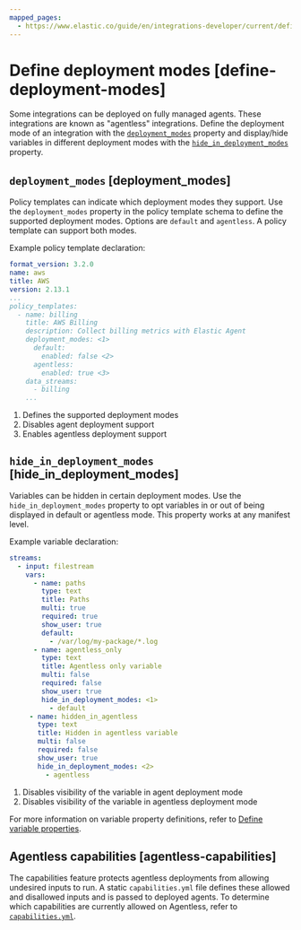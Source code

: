 ```yaml
---
mapped_pages:
  - https://www.elastic.co/guide/en/integrations-developer/current/define-deployment-modes.html
---
```


# Define deployment modes [define-deployment-modes]

Some integrations can be deployed on fully managed agents. These integrations are known as "agentless" integrations. Define the deployment mode of an integration with the [`deployment_modes`](#deployment_modes) property and display/hide variables in different deployment modes with the [`hide_in_deployment_modes`](#hide_in_deployment_modes) property.


## `deployment_modes` [deployment_modes]

Policy templates can indicate which deployment modes they support. Use the `deployment_modes` property in the policy template schema to define the supported deployment modes. Options are `default` and `agentless`. A policy template can support both modes.

Example policy template declaration:

```yaml
format_version: 3.2.0
name: aws
title: AWS
version: 2.13.1
...
policy_templates:
  - name: billing
    title: AWS Billing
    description: Collect billing metrics with Elastic Agent
    deployment_modes: <1>
      default:
        enabled: false <2>
      agentless:
        enabled: true <3>
    data_streams:
      - billing
    ...
```

1. Defines the supported deployment modes
2. Disables agent deployment support
3. Enables agentless deployment support



## `hide_in_deployment_modes` [hide_in_deployment_modes]

Variables can be hidden in certain deployment modes. Use the `hide_in_deployment_modes` property to opt variables in or out of being displayed in default or agentless mode. This property works at any manifest level.

Example variable declaration:

```yaml
streams:
  - input: filestream
    vars:
      - name: paths
        type: text
        title: Paths
        multi: true
        required: true
        show_user: true
        default:
          - /var/log/my-package/*.log
      - name: agentless_only
        type: text
        title: Agentless only variable
        multi: false
        required: false
        show_user: true
        hide_in_deployment_modes: <1>
          - default
     - name: hidden_in_agentless
       type: text
       title: Hidden in agentless variable
       multi: false
       required: false
       show_user: true
       hide_in_deployment_modes: <2>
         - agentless
```

1. Disables visibility of the variable in agent deployment mode
2. Disables visibility of the variable in agentless deployment mode


For more information on variable property definitions, refer to [Define variable properties](/extend/finishing-touches.md#define-variable-properties).


## Agentless capabilities [agentless-capabilities]

The capabilities feature protects agentless deployments from allowing undesired inputs to run. A static `capabilities.yml` file defines these allowed and disallowed inputs and is passed to deployed agents. To determine which capabilities are currently allowed on Agentless, refer to [`capabilities.yml`](https://github.com/elastic/agentless-controller/blob/main/controllers/config/capabilities.yml).

